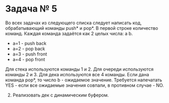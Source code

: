 Задача № 5
========================
Во всех задачах из следующего списка следует написать код, обрабатывающий команды push* и pop*.
В первой строке количество команд.
Каждая команда задаётся как 2 целых числа: a b.

- a=1 - push back
- a=2 - pop back
- a=3 - push front
- a=4 - pop front

Для стека используются команды 1 и 2. Для очереди используются команды 2 и 3. Для дека используются все 4 команды.
Если дана команда pop*, то число b - ожидаемое значение.
Требуется напечатать YES - если все ожидаемые значения совпали, в противном случае - NO.

2. Реализовать дек с динамическим буфером.
